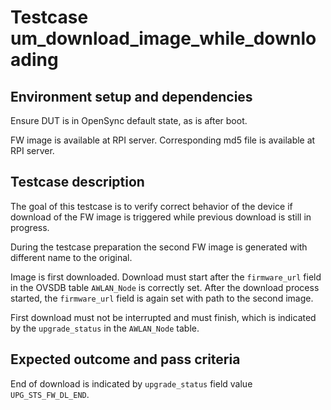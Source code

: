# Testcase um_download_image_while_downloading

## Environment setup and dependencies

Ensure DUT is in OpenSync default state, as is after boot.

FW image is available at RPI server.
Corresponding md5 file is available at RPI server.

## Testcase description

The goal of this testcase is to verify correct behavior of the device if
download of the FW image is triggered while previous download is still in
progress.

During the testcase preparation the second FW image is generated with different
name to the original.

Image is first downloaded. Download must start after the `firmware_url` field
in the OVSDB table `AWLAN_Node` is correctly set. After the download process
started, the `firmware_url` field is again set with path to the second image.

First download must not be interrupted and must finish, which is indicated by
the `upgrade_status` in the `AWLAN_Node` table.

## Expected outcome and pass criteria

End of download is indicated by `upgrade_status` field value
`UPG_STS_FW_DL_END`.
